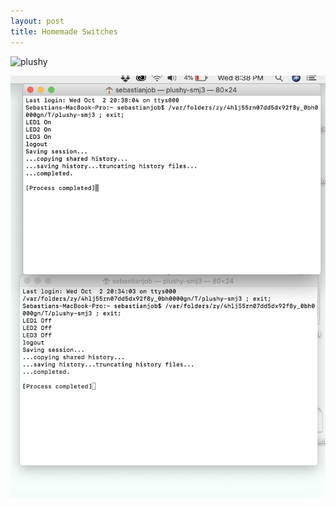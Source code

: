 ```yaml
---
layout: post
title: Homemade Switches
---
```



![plushy](/img/DSC_1539.JPG)

![plushy](/img/C3v4n4NA.png)
